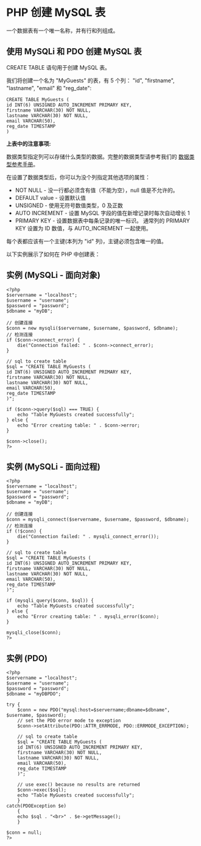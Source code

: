 
# PHP 创建 MySQL 表

一个数据表有一个唯一名称，并有行和列组成。

## 使用 MySQLi 和 PDO 创建 MySQL 表

CREATE TABLE 语句用于创建 MySQL 表。

我们将创建一个名为 "MyGuests" 的表，有 5 个列： "id", "firstname", "lastname", "email" 和 "reg_date":

```
CREATE TABLE MyGuests (  
id INT(6) UNSIGNED AUTO_INCREMENT PRIMARY KEY,  
firstname VARCHAR(30) NOT NULL,  
lastname VARCHAR(30) NOT NULL,  
email VARCHAR(50),  
reg_date TIMESTAMP  
)
```

**上表中的注意事项:**

数据类型指定列可以存储什么类型的数据。完整的数据类型请参考我们的 [数据类型参考手册](/sql/sql-datatypes.html)。

在设置了数据类型后，你可以为没个列指定其他选项的属性：

*   NOT NULL - 没一行都必须含有值（不能为空），null 值是不允许的。
*   DEFAULT value - 设置默认值
*   UNSIGNED - 使用无符号数值类型，0 及正数
*   AUTO INCREMENT - 设置 MySQL 字段的值在新增记录时每次自动增长 1
*   PRIMARY KEY - 设置数据表中每条记录的唯一标识。 通常列的 PRIMARY KEY 设置为 ID 数值，与 AUTO_INCREMENT 一起使用。

每个表都应该有一个主键(本列为 "id" 列)，主键必须包含唯一的值。

以下实例展示了如何在 PHP 中创建表：

## 实例 (MySQLi - 面向对象)

```
<?php  
$servername = "localhost";  
$username = "username";  
$password = "password";  
$dbname = "myDB";  

// 创建连接  
$conn = new mysqli($servername, $username, $password, $dbname);  
// 检测连接  
if ($conn->connect_error) {  
    die("Connection failed: " . $conn->connect_error);  
}  

// sql to create table  
$sql = "CREATE TABLE MyGuests (  
id INT(6) UNSIGNED AUTO_INCREMENT PRIMARY KEY,  
firstname VARCHAR(30) NOT NULL,  
lastname VARCHAR(30) NOT NULL,  
email VARCHAR(50),  
reg_date TIMESTAMP  
)";  

if ($conn->query($sql) === TRUE) {  
    echo "Table MyGuests created successfully";  
} else {  
    echo "Error creating table: " . $conn->error;  
}  

$conn->close();  
?>
```

## 实例 (MySQLi - 面向过程)

```
<?php  
$servername = "localhost";  
$username = "username";  
$password = "password";  
$dbname = "myDB";  

// 创建连接  
$conn = mysqli_connect($servername, $username, $password, $dbname);  
// 检测连接  
if (!$conn) {  
    die("Connection failed: " . mysqli_connect_error());  
}  

// sql to create table  
$sql = "CREATE TABLE MyGuests (  
id INT(6) UNSIGNED AUTO_INCREMENT PRIMARY KEY,  
firstname VARCHAR(30) NOT NULL,  
lastname VARCHAR(30) NOT NULL,  
email VARCHAR(50),  
reg_date TIMESTAMP  
)";  

if (mysqli_query($conn, $sql)) {  
    echo "Table MyGuests created successfully";  
} else {  
    echo "Error creating table: " . mysqli_error($conn);  
}  

mysqli_close($conn);  
?>
```

## 实例 (PDO)

```
<?php  
$servername = "localhost";  
$username = "username";  
$password = "password";  
$dbname = "myDBPDO";  

try {  
    $conn = new PDO("mysql:host=$servername;dbname=$dbname", $username, $password);  
    // set the PDO error mode to exception  
    $conn->setAttribute(PDO::ATTR_ERRMODE, PDO::ERRMODE_EXCEPTION);  

    // sql to create table  
    $sql = "CREATE TABLE MyGuests (  
    id INT(6) UNSIGNED AUTO_INCREMENT PRIMARY KEY,  
    firstname VARCHAR(30) NOT NULL,  
    lastname VARCHAR(30) NOT NULL,  
    email VARCHAR(50),  
    reg_date TIMESTAMP  
    )";  

    // use exec() because no results are returned  
    $conn->exec($sql);  
    echo "Table MyGuests created successfully";  
    }  
catch(PDOException $e)  
    {  
    echo $sql . "<br>" . $e->getMessage();  
    }  

$conn = null;  
?>
```

